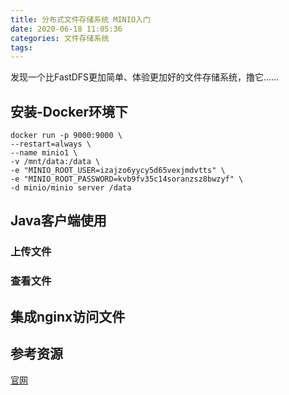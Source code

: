 ```yaml
---
title: 分布式文件存储系统 MINIO入门
date: 2020-06-18 11:05:36
categories: 文件存储系统
tags:
---
```


发现一个比FastDFS更加简单、体验更加好的文件存储系统，撸它……

## 安装-Docker环境下

```shell script
docker run -p 9000:9000 \
--restart=always \
--name minio1 \
-v /mnt/data:/data \
-e "MINIO_ROOT_USER=izajzo6yycy5d65vexjmdvtts" \
-e "MINIO_ROOT_PASSWORD=kvb9fv35c14soranzsz8bwzyf" \
-d minio/minio server /data
```


## Java客户端使用

### 上传文件

### 查看文件

## 集成nginx访问文件

## 参考资源

[官网](https://min.io/)
